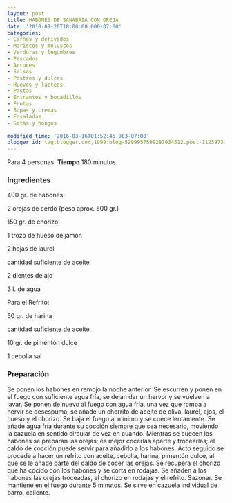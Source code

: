 ```yaml
---
layout: post
title: HABONES DE SANABRIA CON OREJA
date: '2010-09-20T18:00:00.000-07:00'
categories:
- Carnes y derivados
- Mariscos y moluscos
- Verduras y legumbres
- Pescados
- Arroces
- Salsas
- Postres y dulces
- Huevos y lácteos
- Pastas
- Entrantes y bocadillos
- Frutas
- Sopas y cremas
- Ensaladas
- Setas y hongos
 
modified_time: '2016-03-16T01:52:45.903-07:00'
blogger_id: tag:blogger.com,1999:blog-5299957599287034512.post-1125973138627914868
---
```


Para 4 personas.
<b>Tiempo</b> 180 minutos.

<h3>Ingredientes</h3>

400 gr. de habones

2 orejas de cerdo (peso aprox. 600 gr.)

150 gr. de chorizo

1 trozo de hueso de jamón

2 hojas de laurel

cantidad suficiente de aceite

2 dientes de ajo

3 l. de agua

Para el Refrito:

50 gr. de harina

cantidad suficiente de aceite

10 gr. de pimentón dulce

1 cebolla sal

<h3>Preparación</h3>

Se ponen los habones en remojo la noche anterior. Se escurren y ponen en el fuego con suficiente agua fría, se dejan dar un hervor y se vuelven a lavar. Se ponen de nuevo al fuego con agua fría, una vez que rompa a hervir se desespuma, se añade un chorrito de aceite de oliva, laurel, ajos, el hueso y el chorizo. Se baja el fuego al mínimo y se cuece lentamente. Se añade agua fría durante su cocción siempre que sea necesario, moviendo la cazuela en sentido circular de vez en cuando. Mientras se cuecen los habones se preparan las orejas; es mejor cocerlas aparte y trocearlas; el caldo de cocción puede servir para añadirlo a los habones. Acto seguido se procede a hacer un refrito con aceite, cebolla, harina, pimentón dulce, al que se le añade parte del caldo de cocer las orejas. Se recupera el chorizo que ha cocido con los habones y se corta en rodajas. Se añaden a los habones las orejas troceadas, el chorizo en rodajas y el refrito. Sazonar. Se mantiene en el fuego durante 5 minutos. Se sirve en cazuela individual de barro, caliente.

